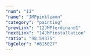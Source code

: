 ```yaml
---
"num": "13"
"name": "JMPpinklemon"
"category": "painting"
"prevLink": "12JMPferdinand1"
"nextLink": "14JMPinstallation"
"ratio": "98.59375"
"bgColor": "#815027"
---
```

